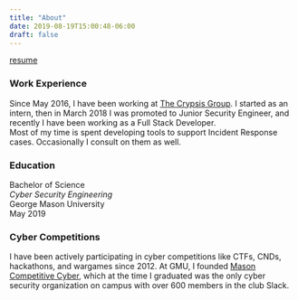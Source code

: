 ```yaml
---
title: "About"
date: 2019-08-19T15:00:48-06:00
draft: false
---
```


[resume](/paul_benoit_resume.pdf)

### Work Experience
Since May 2016, I have been working at [The Crypsis Group](https://www.crypsisgroup.com/). I started as an intern, then in March 2018 I was promoted to Junior Security Engineer, and recently I have been working as a Full Stack Developer.  
Most of my time is spent developing tools to support Incident Response cases. Occasionally I consult on them as well.

### Education
Bachelor of Science  
*Cyber Security Engineering*  
George Mason University  
May 2019  

### Cyber Competitions
I have been actively participating in cyber competitions like CTFs, CNDs, hackathons, and wargames since 2012. At GMU, I founded [Mason Competitive Cyber](https://competitivecyber.club/), which at the time I graduated was the only cyber security organization on campus with over 600 members in the club Slack.